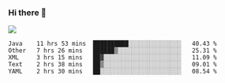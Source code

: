 ### Hi there 👋
![](https://github-readme-stats.vercel.app/api?username=tuichenchuxin)
<!--START_SECTION:waka-->
```text
Java    11 hrs 53 mins  ██████████░░░░░░░░░░░░░░░   40.43 % 
Other   7 hrs 26 mins   ██████▒░░░░░░░░░░░░░░░░░░   25.31 % 
XML     3 hrs 15 mins   ██▓░░░░░░░░░░░░░░░░░░░░░░   11.09 % 
Text    2 hrs 38 mins   ██▒░░░░░░░░░░░░░░░░░░░░░░   09.01 % 
YAML    2 hrs 30 mins   ██░░░░░░░░░░░░░░░░░░░░░░░   08.54 % 
```
<!--END_SECTION:waka-->
